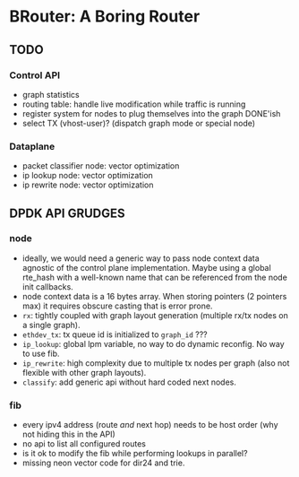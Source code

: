 # BRouter: A Boring Router

## TODO

### Control API

- graph statistics
- routing table: handle live modification while traffic is running
- register system for nodes to plug themselves into the graph DONE'ish
- select TX (vhost-user)? (dispatch graph mode or special node)

### Dataplane

- packet classifier node: vector optimization
- ip lookup node: vector optimization
- ip rewrite node: vector optimization

## DPDK API GRUDGES

### node

- ideally, we would need a generic way to pass node context data agnostic of
  the control plane implementation. Maybe using a global rte_hash with
  a well-known name that can be referenced from the node init callbacks.
- node context data is a 16 bytes array. When storing pointers (2 pointers max)
  it requires obscure casting that is error prone.
- `rx`: tightly coupled with graph layout generation (multiple rx/tx nodes on
  a single graph).
- `ethdev_tx`: tx queue id is initialized to `graph_id` ???
- `ip_lookup`: global lpm variable, no way to do dynamic reconfig. No way to
  use fib.
- `ip_rewrite`: high complexity due to multiple tx nodes per graph (also not
  flexible with other graph layouts).
- `classify`: add generic api without hard coded next nodes.

### fib

- every ipv4 address (route *and* next hop) needs to be host order (why not
  hiding this in the API)
- no api to list all configured routes
- is it ok to modify the fib while performing lookups in parallel?
- missing neon vector code for dir24 and trie.
